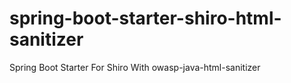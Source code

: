 # spring-boot-starter-shiro-html-sanitizer
Spring Boot Starter For Shiro With owasp-java-html-sanitizer

